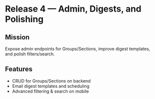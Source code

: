 # Release 4 — Admin, Digests, and Polishing

## Mission
Expose admin endpoints for Groups/Sections, improve digest templates, and polish filters/search.

## Features
- CRUD for Groups/Sections on backend
- Email digest templates and scheduling
- Advanced filtering & search on mobile
